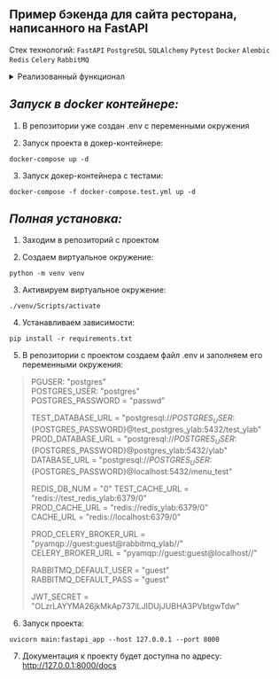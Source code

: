 Пример бэкенда для сайта ресторана, написанного на FastAPI
-
Стек технологий:
`FastAPI` `PostgreSQL` `SQLAlchemy` `Pytest` `Docker` `Alembic` `Redis` `Celery` `RabbitMQ`

<details>

 <summary>Реализованный функционал</summary>


1. Регистрация и авторизация пользователей с использованием JWT токенов
2. Валидация вводимого email и password
3. Эндпоинты для создания/изменения/просмотра/удаления меню, подменю и блюд
4. Эндпоинт для тестового заполнения БД (menus/fill)
5. Энпоинты для формирования и выгрузки всех меню с подменю и блюдами в Excel документ
6. Написаны тесты для CRUD операций
7. Кэширование данных в Redis при Get запросе и удаление кешированных данных при Post/Patch/Delete запросах
8. Выполнение длительных операций вынесено в Celery task. Доступ к результатам производится по id таска.
9. Весь проект завернут в докер-контейнеры и поднимается одной командой
10. Подробная документация проекта доступна по адресу /docs

</details>

*Запуск в docker контейнере:*
-
1. В репозитории уже создан .env с переменными окружения

2. Запуск проекта в докер-контейнере:

```shell
docker-compose up -d
```
3. Запуск докер-контейнера с тестами:

```shell
docker-compose -f docker-compose.test.yml up -d
```

*Полная установка:*
-

1. Заходим в репозиторий с проектом

2. Создаем виртуальное окружение:
```shell
python -m venv venv
```
3. Активируем виртуальное окружение:
```shell
./venv/Scripts/activate
```
4. Устанавливаем зависимости:
```shell
pip install -r requirements.txt
```
5. В репозитории с проектом создаем файл .env и заполняем его переменными окружения:


>PGUSER: "postgres"\
>POSTGRES_USER: "postgres"\
>POSTGRES_PASSWORD = "passwd"
>
>TEST_DATABASE_URL = "postgresql://${POSTGRES_USER}:${POSTGRES_PASSWORD}@test_postgres_ylab:5432/test_ylab"\
>PROD_DATABASE_URL = "postgresql://${POSTGRES_USER}:${POSTGRES_PASSWORD}@postgres_ylab:5432/ylab"\
>DATABASE_URL = "postgresql://${POSTGRES_USER}:${POSTGRES_PASSWORD}@localhost:5432/menu_test"
>
>REDIS_DB_NUM = "0"
>TEST_CACHE_URL = "redis://test_redis_ylab:6379/0"\
>PROD_CACHE_URL = "redis://redis_ylab:6379/0"\
>CACHE_URL = "redis://localhost:6379/0"
>
>PROD_CELERY_BROKER_URL = "pyamqp://guest:guest@rabbitmq_ylab//"\
>CELERY_BROKER_URL = "pyamqp://guest:guest@localhost//"
>
>RABBITMQ_DEFAULT_USER = "guest"\
>RABBITMQ_DEFAULT_PASS = "guest"
>
>JWT_SECRET = "OLzrLAYYMA26jkMkAp737lLJIDUjJUBHA3PVbtgwTdw"

6. Запуск проекта:

```shell
uvicorn main:fastapi_app --host 127.0.0.1 --port 8000
```
7. Документация к проекту будет доступна по адресу:
<http://127.0.0.1:8000/docs>

